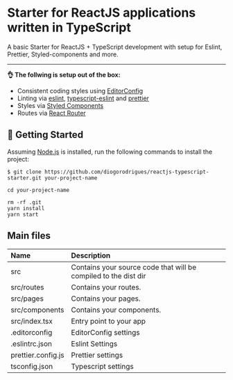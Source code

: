 # Starter for ReactJS applications written in TypeScript

A basic Starter for ReactJS + TypeScript development with setup for Eslint, Prettier, Styled-components and more.

---

__👌  The follwing is setup out of the box:__
- Consistent coding styles using [EditorConfig](https://editorconfig.org/)
- Linting via [eslint](https://eslint.org/), [typescript-eslint](https://github.com/typescript-eslint/typescript-eslint) and [prettier](https://prettier.io/)
- Styles via [Styled Components](https://styled-components.com/)
- Routes via [React Router](https://github.com/ReactTraining/react-router#readme)

## 🚀 Getting Started

Assuming [Node.js](https://nodejs.org/en/) is installed, run the following commands to install the project:

```
$ git clone https://github.com/diogorodrigues/reactjs-typescript-starter.git your-project-name

cd your-project-name

rm -rf .git
yarn install
yarn start
```

## Main files

|  Name | Description |
| :------------ | :------------ |
| src | Contains your source code that will be compiled to the dist dir |
| src/routes | Contains your routes. |
| src/pages | Contains your pages. |
| src/components | Contains your components. |
| src/index.tsx | Entry point to your app |
| .editorconfig | EditorConfig settings |
| .eslintrc.json | Eslint Settings |
| prettier.config.js | Prettier settings |
| tsconfig.json | Typescript settings |
